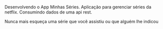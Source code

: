 Desenvolvendo o App Minhas Séries.
Aplicação para gerenciar séries da netflix.
Consumindo dados de uma api rest.

Nunca mais esqueça uma série que você assistiu ou que alguém lhe indicou
